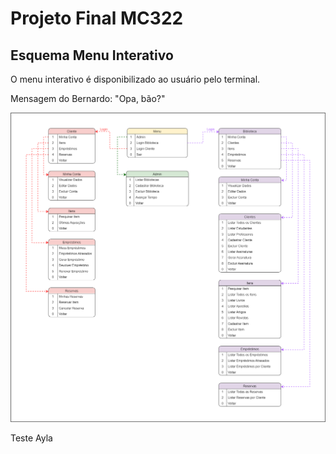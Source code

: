 # Projeto Final MC322

## Esquema Menu Interativo
O menu interativo é disponibilizado ao usuário pelo terminal. 

Mensagem do Bernardo: "Opa, bão?"

![](https://github.com/phdaccache/Projeto_MC322/blob/main/images/Menu_Interativo.png)

Teste Ayla
